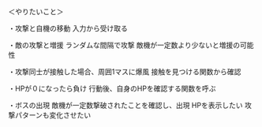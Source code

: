 ＜やりたいこと＞

・攻撃と自機の移動
入力から受け取る

・敵の攻撃と増援
ランダムな間隔で攻撃
敵機が一定数より少ないと増援の可能性

・攻撃同士が接触した場合、周囲1マスに爆風
接触を見つける関数から確認

・HPが０になったら負け
行動後、自身のHPを確認する関数を呼ぶ

・ボスの出現
敵機が一定数撃破されたことを確認し、出現
HPを表示したい
攻撃パターンも変化させたい


